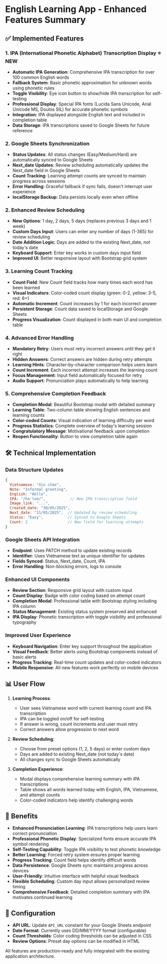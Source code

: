 # English Learning App - Enhanced Features Summary

## ✅ Implemented Features

### 1. **IPA (International Phonetic Alphabet) Transcription Display** ⭐ NEW
- **Automatic IPA Generation**: Comprehensive IPA transcription for over 100 common English words
- **Fallback System**: Basic phonetic approximation for unknown words using phonetic rules
- **Toggle Visibility**: Eye icon button to show/hide IPA transcription for self-testing
- **Professional Display**: Special IPA fonts (Lucida Sans Unicode, Arial Unicode MS, Doulos SIL) for accurate phonetic symbols
- **Integration**: IPA displayed alongside English text and included in completion table
- **Data Storage**: IPA transcriptions saved to Google Sheets for future reference

### 2. **Google Sheets Synchronization**
- **Status Updates**: All status changes (Easy/Medium/Hard) are automatically synced to Google Sheets
- **Next_date Updates**: Review scheduling automatically updates the Next_date field in Google Sheets
- **Count Tracking**: Learning attempt counts are synced to maintain progress across sessions
- **Error Handling**: Graceful fallback if sync fails, doesn't interrupt user experience
- **localStorage Backup**: Data persists locally even when offline

### 2. **Enhanced Review Scheduling**
- **New Options**: 1 day, 2 days, 5 days (replaces previous 3 days and 1 week)
- **Custom Days Input**: Users can enter any number of days (1-365) for review scheduling
- **Date Addition Logic**: Days are added to the existing Next_date, not today's date
- **Keyboard Support**: Enter key works in custom days input field
- **Improved UI**: Better responsive layout with Bootstrap grid system

### 3. **Learning Count Tracking**
- **Count Field**: New Count field tracks how many times each word has been learned
- **Visual Indicators**: Color-coded count display (green: 0-2, yellow: 3-5, red: 6+)
- **Automatic Increment**: Count increases by 1 for each incorrect answer
- **Persistent Storage**: Count data saved to localStorage and Google Sheets
- **Progress Visualization**: Count displayed in both main UI and completion table

### 4. **Advanced Error Handling**
- **Mandatory Retry**: Users must retry incorrect answers until they get it right
- **Hidden Answers**: Correct answers are hidden during retry attempts
- **Learning Hints**: Character-by-character comparison helps users learn
- **Count Increment**: Each incorrect attempt increases the learning count
- **Focus Management**: Input field automatically focused for retry
- **Audio Support**: Pronunciation plays automatically to help learning

### 5. **Comprehensive Completion Feedback**
- **Completion Modal**: Beautiful Bootstrap modal with detailed summary
- **Learning Table**: Two-column table showing English sentences and learning counts
- **Color-coded Counts**: Visual indication of learning difficulty per word
- **Progress Statistics**: Complete overview of today's learning session
- **Congratulatory Message**: Motivational feedback upon completion
- **Reopen Functionality**: Button to view completion table again

## 🛠️ Technical Implementation

### **Data Structure Updates**
```javascript
{
  Vietnamese: "Xin chào",
  Note: "Informal greeting", 
  English: "Hello",
  IPA: "/həˈloʊ/",           // New IPA transcription field
  Image_link: "...",
  Created_date: "30/05/2025",
  Next_date: "31/05/2025",  // Updated by review scheduling
  Status: "Easy",           // Synced to Google Sheets
  Count: 2                  // New field for learning attempts
}
```

### **Google Sheets API Integration**
- **Endpoint**: Uses PATCH method to update existing records
- **Identifier**: Uses Vietnamese text as unique identifier for updates
- **Fields Synced**: Status, Next_date, Count, IPA
- **Error Handling**: Non-blocking errors, logs to console

### **Enhanced UI Components**
- **Review Section**: Responsive grid layout with custom input
- **Count Display**: Badge with color coding based on attempt count
- **Completion Modal**: Professional table with Bootstrap styling including IPA column
- **Status Management**: Existing status system preserved and enhanced
- **IPA Display**: Phonetic transcription with toggle visibility and professional typography

### **Improved User Experience**
- **Keyboard Navigation**: Enter key support throughout the application
- **Visual Feedback**: Better alerts using Bootstrap components instead of basic alerts
- **Progress Tracking**: Real-time count updates and color-coded indicators
- **Mobile Responsive**: All new features work perfectly on mobile devices

## 📊 User Flow

1. **Learning Process**:
   - User sees Vietnamese word with current learning count and IPA transcription
   - IPA can be toggled on/off for self-testing
   - If answer is wrong, count increments and user must retry
   - Correct answers allow progression to next word

2. **Review Scheduling**:
   - Choose from preset options (1, 2, 5 days) or enter custom days
   - Days are added to existing Next_date (not today's date)
   - All changes sync to Google Sheets automatically

3. **Completion Experience**:
   - Modal displays comprehensive learning summary with IPA transcriptions
   - Table shows all words learned today with English, IPA, Vietnamese, and attempt counts
   - Color-coded indicators help identify challenging words

## 🎯 Benefits

- **Enhanced Pronunciation Learning**: IPA transcriptions help users learn correct pronunciation
- **Professional Phonetic Display**: Specialized fonts ensure accurate IPA symbol rendering
- **Self-Testing Capability**: Toggle IPA visibility to test phonetic knowledge
- **Better Learning**: Forced retry system ensures proper learning
- **Progress Tracking**: Count field helps identify difficult words
- **Data Persistence**: Google Sheets sync maintains progress across devices
- **User-Friendly**: Intuitive interface with helpful visual feedback
- **Flexible Scheduling**: Custom day input allows personalized review timing
- **Comprehensive Feedback**: Detailed completion summary with IPA motivates continued learning

## 🔧 Configuration

- **API URL**: Update `API_URL` constant for your Google Sheets endpoint
- **Date Format**: Currently uses DD/MM/YYYY format (configurable)
- **Count Thresholds**: Color coding thresholds can be adjusted in CSS
- **Review Options**: Preset day options can be modified in HTML

All features are production-ready and fully integrated with the existing application architecture.
